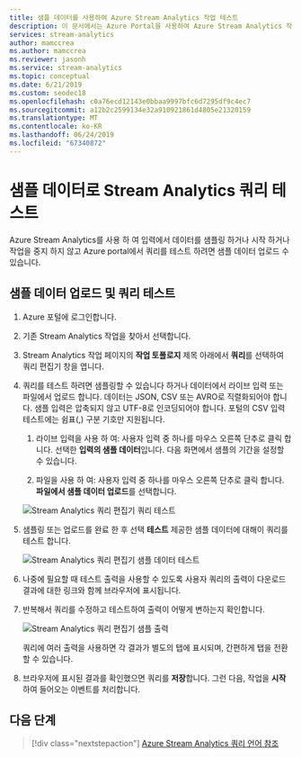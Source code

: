 ```yaml
---
title: 샘플 데이터를 사용하여 Azure Stream Analytics 작업 테스트
description: 이 문서에서는 Azure Portal을 사용하여 Azure Stream Analytics 작업을 테스트하고, 입력을 샘플링하고, 샘플 데이터를 업로드하는 방법을 설명합니다.
services: stream-analytics
author: mamccrea
ms.author: mamccrea
ms.reviewer: jasonh
ms.service: stream-analytics
ms.topic: conceptual
ms.date: 6/21/2019
ms.custom: seodec18
ms.openlocfilehash: c0a76ecd12143e0bbaa9997bfc6d7295df9c4ec7
ms.sourcegitcommit: a12b2c2599134e32a910921861d4805e21320159
ms.translationtype: MT
ms.contentlocale: ko-KR
ms.lasthandoff: 06/24/2019
ms.locfileid: "67340872"
---
```

# <a name="test-a-stream-analytics-query-with-sample-data"></a>샘플 데이터로 Stream Analytics 쿼리 테스트

Azure Stream Analytics를 사용 하 여 입력에서 데이터를 샘플링 하거나 시작 하거나 작업을 중지 하지 않고 Azure portal에서 쿼리를 테스트 하려면 샘플 데이터 업로드 수 있습니다.

## <a name="upload-sample-data-and-test-the-query"></a>샘플 데이터 업로드 및 쿼리 테스트

1. Azure 포털에 로그인합니다. 

2. 기존 Stream Analytics 작업을 찾아서 선택합니다.

3. Stream Analytics 작업 페이지의 **작업 토폴로지** 제목 아래에서 **쿼리**를 선택하여 쿼리 편집기 창을 엽니다. 

4. 쿼리를 테스트 하려면 샘플링할 수 있습니다 하거나 데이터에서 라이브 입력 또는 파일에서 업로드 합니다. 데이터는 JSON, CSV 또는 AVRO로 직렬화되어야 합니다. 샘플 입력은 압축되지 않고 UTF-8로 인코딩되어야 합니다. 포털의 CSV 입력 테스트에는 쉼표(,) 구분 기호만 지원됩니다.

    1. 라이브 입력을 사용 하 여: 사용자 입력 중 하나를 마우스 오른쪽 단추로 클릭 합니다. 선택한 **입력의 샘플 데이터**입니다. 다음 화면에서 샘플의 기간을 설정할 수 있습니다.

    1. 파일을 사용 하 여: 사용자 입력 중 하나를 마우스 오른쪽 단추로 클릭 합니다. **파일에서 샘플 데이터 업로드**를 선택합니다. 

    ![Stream Analytics 쿼리 편집기 쿼리 테스트](media/stream-analytics-test-query/stream-analytics-test-query-editor-upload.png)

5. 샘플링 또는 업로드를 완료 한 후 선택 **테스트** 제공한 샘플 데이터에 대해이 쿼리를 테스트 합니다.

    ![Stream Analytics 쿼리 편집기 샘플 데이터 테스트](media/stream-analytics-test-query/stream-analytics-test-query-editor-test.png)

6. 나중에 필요할 때 테스트 출력을 사용할 수 있도록 사용자 쿼리의 출력이 다운로드 결과에 대한 링크와 함께 브라우저에 표시됩니다. 

7. 반복해서 쿼리를 수정하고 테스트하여 출력이 어떻게 변하는지 확인합니다.

   ![Stream Analytics 쿼리 편집기 샘플 출력](media/stream-analytics-test-query/stream-analytics-test-query-editor-samples-output.png)

   쿼리에 여러 출력을 사용하면 각 결과가 별도의 탭에 표시되며, 간편하게 탭을 전환할 수 있습니다.

8. 브라우저에 표시된 결과를 확인했으면 쿼리를 **저장**합니다. 그런 다음, 작업을 **시작**하여 들어오는 이벤트를 처리합니다.

## <a name="next-steps"></a>다음 단계
> [!div class="nextstepaction"]
> [Azure  Stream Analytics 쿼리 언어 참조](https://msdn.microsoft.com/library/azure/dn834998.aspx)
